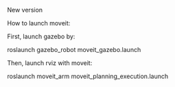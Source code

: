 New version

How to launch moveit:

First, launch gazebo by:

roslaunch gazebo_robot moveit_gazebo.launch

Then, launch rviz with moveit:

roslaunch moveit_arm moveit_planning_execution.launch
